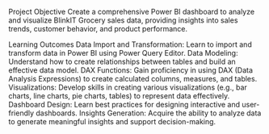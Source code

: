 Project Objective
Create a comprehensive Power BI dashboard to analyze and visualize BlinkIT Grocery sales data, providing insights into sales trends, customer behavior, and product performance.

Learning Outcomes
Data Import and Transformation: Learn to import and transform data in Power BI using Power Query Editor.
Data Modeling: Understand how to create relationships between tables and build an effective data model.
DAX Functions: Gain proficiency in using DAX (Data Analysis Expressions) to create calculated columns, measures, and tables.
Visualizations: Develop skills in creating various visualizations (e.g., bar charts, line charts, pie charts, tables) to represent data effectively.
Dashboard Design: Learn best practices for designing interactive and user-friendly dashboards.
Insights Generation: Acquire the ability to analyze data to generate meaningful insights and support decision-making.
